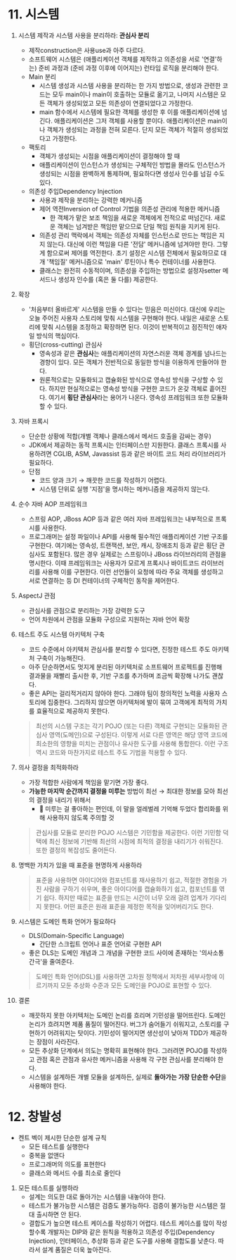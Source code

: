 # 11. 시스템

1. 시스템 제작과 시스템 사용을 분리하라: **관심사 분리**
   - 제작construction은 사용use과 아주 다르다.
   - 소프트웨어 시스템은 (애플리케이션 객체를 제작하고 의존성을 서로 '연결'하는) 준비 과정과 (준비 과정 이후에 이어지는) 런타임 로직을 분리해야 한다.
   - Main 분리
     - 시스템 생성과 시스템 사용을 분리하는 한 가지 방법으로, 생성과 관련한 코드는 모두 main이나 main이 호출하는 모듈로 옮기고, 나머지 시스템은 모든 객체가 생성되었고 모든 의존성이 연결되었다고 가정한다.
     - main 함수에서 시스템에 필요한 객체를 생성한 후 이를 애플리케이션에 넘긴다. 애플리케이션은 그저 객체를 사용할 뿐이다. 애플리케이션은 main이나 객체가 생성되는 과정을 전혀 모른다. 단지 모든 객체가 적절히 생성되었다고 가정한다.
   - 팩토리
     - 객체가 생성되는 시점을 애플리케이션이 결정해야 할 때
     - 애플리케이션이 인스턴스가 생성되는 구체적인 방법을 몰라도 인스턴스가 생성되는 시점을 완벽하게 통제하며, 필요하다면 생성사 인수를 넘길 수도 있다.
   - 의존성 주입Dependency Injection
     - 사용과 제작을 분리하는 강력한 메커니즘
     - 제어 역전Inversion of Control 기법을 의존성 관리에 적용한 메커니즘
       - 한 객체가 맡은 보조 책임을 새로운 객체에게 전적으로 떠넘긴다. 새로운 객체는 넘겨받은 책임만 맡으므로 단일 책임 원칙을 지키게 된다. 
     - 의존성 관리 맥락에서 객체는 의존성 자체를 인스턴스로 만드는 책임은 지지 않는다. 대신에 이런 책임을 다른 '전담' 메커니즘에 넘겨야만 한다. 그렇게 함으로써 제어를 역전한다. 초기 설정은 시스템 전체에서 필요하므로 대개 '책임질' 메커니즘으로 'main' 루틴이나 특수 컨테이너를 사용한다.
     - 클래스는 완전히 수동적이며, 의존성을 주입하는 방법으로 설정자setter 메서드나 생성자 인수를 (혹은 둘 다를) 제공한다.
   
2. 확장

   - '처음부터 올바르게' 시스템을 만들 수 있다는 믿음은 미신이다. 대신에 우리는 오늘 주어진 사용자 스토리에 맞춰 시스템을 구현해야 한다. 내일은 새로운 스토리에 맞춰 시스템을 조정하고 확장하면 된다. 이것이 반복적이고 점진적인 애자일 방식의 핵심이다.
   - 횡단(cross-cutting) 관심사
     - 영속성과 같은 **관심사**는 애플리케이션의 자연스러운 객체 경계를 넘나드는 경향이 있다. 모든 객체가 전반적으로 동일한 방식을 이용하게 만들어야 한다.
     - 원론적으로는 모듈화되고 캡슐화된 방식으로 영속성 방식을 구상할 수 있다. 하지만 현실적으로는 영속성 방식을 구현한 코드가 온갖 객체로 흩어진다. 여기서 **횡단 관심사**라는 용어가 나온다. 영속성 프레임워크 또한 모듈화할 수 있다.

3. 자바 프록시

   - 단순한 상황에 적합(개별 객체나 클래스에서 메서드 호출을 감싸는 경우)
   - JDK에서 제공하는 동적 프록시는 인터페이스만 지원한다. 클래스 프록시를 사용하려면 CGLIB, ASM, Javassist 등과 같은 바이트 코드 처리 라이브러리가 필요하다.
   - 단점
     - 코드 양과 크기 → 깨끗한 코드를 작성하기 어렵다.
     - 시스템 단위로 실행 '지점'을 명시하는 메커니즘을 제공하지 않는다.

4. 순수 자바 AOP 프레임워크

   - 스프링 AOP, JBoss AOP 등과 같은 여러 자바 프레임워크는 내부적으로 프록시를 사용한다.
   - 프로그래머는 설정 파일이나 API를 사용해 필수적인 애플리케이션 기반 구조를 구현한다. 여기에는 영속성, 트랜잭션, 보안, 캐시, 장애조치 등과 같은 횡단 관심사도 포함된다. 많은 경우 실제로는 스프링이나 JBoss 라이브러리의 관점을 명시한다. 이때 프레임워크는 사용자가 모르게 프록시나 바이트코드 라이브러리를 사용해 이를 구현한다. 이런 선언들이 요청에 따라 주요 객체를 생성하고 서로 연결하는 등 DI 컨테이너의 구체적인 동작을 제어한다.

5. AspectJ 관점

   - 관심사를 관점으로 분리하는 가장 강력한 도구
   - 언어 차원에서 관점을 모듈화 구성으로 지원하는 자바 언어 확장

6. 테스트 주도 시스템 아키텍처 구축

   - 코드 수준에서 아키텍처 관심사를 분리할 수 있다면, 진정한 테스트 주도 아키텍처 구축이 가능해진다.
   - 아주 단순하면서도 멋지게 분리된 아키텍처로 소프트웨어 프로젝트를 진행해 결과물을 재빨리 출시한 후, 기반 구조를 추가하며 조금씩 확장해 나가도 괜찮다.
   - 좋은 API는 걸리적거리지 않아야 한다. 그래야 팀이 창의적인 노력을 사용자 스토리에 집중한다. 그리하지 않으면 아키텍처에 발이 묶여 고객에게 최적의 가치를 효율적으로 제공하지 못한다.

   > 최선의 시스템 구조는 각기 POJO (또는 다른) 객체로 구현되는 모듈화된 관심사 영역(도메인)으로 구성된다. 이렇게 서로 다른 영역은 해당 영역 코드에 최소한의 영향을 미치는 관점이나 유사한 도구를 사용해 통합한다. 이런 구조 역시 코드와 마찬가지로 테스트 주도 기법을 적용할 수 있다.

7. 의사 결정을 최적화하라

   - 가장 적합한 사람에게 책임을 맡기면 가장 좋다.
   - **가능한 마지막 순간까지 결정을 미루는** 방법이 최선 → 최대한 정보를 모아 최선의 결정을 내리기 위해서
     - :rabbit: 미루는 걸 좋아하는 편인데, 이 말을 얼레벌레 기억해 두었다 합리화를 위해 사용하지 않도록 주의할 것

   > 관심사를 모듈로 분리한 POJO 시스템은 기민함을 제공한다. 이런 기민함 덕택에 최신 정보에 기반해 최선의 시점에 최적의 결정을 내리기가 쉬워진다. 또한 결정의 복잡성도 줄어든다.

8. 명백한 가치가 있을 때 표준을 현명하게 사용하라

   > 표준을 사용하면 아이디어와 컴포넌트를 재사용하기 쉽고, 적절한 경험을 가진 사람을 구하기 쉬우며, 좋은 아이디어를 캡슐화하기 쉽고, 컴포넌트를 엮기 쉽다. 하지만 때로는 표준을 만드는 시간이 너무 오래 걸려 업계가 기다리지 못한다. 어떤 표준은 원래 표준을 제정한 목적을 잊어버리기도 한다.

9. 시스템은 도메인 특화 언어가 필요하다

   - DLS(Domain-Specific Language)
     - 간단한 스크립트 언어나 표준 언어로 구현한 API
   - 좋은 DLS는 도메인 개념과 그 개념을 구현한 코드 사이에 존재하는 '의사소통 간극'을 줄여준다.

   > 도메인 특화 언어(DSL)를 사용하면 고차원 정책에서 저차원 세부사항에 이르기까지 모둔 추상화 수준과 모든 도메인을 POJO로 표현할 수 있다.

10. 결론

    - 깨끗하지 못한 아키텍처는 도메인 논리를 흐리며 기민성을 떨어뜨린다. 도메인 논리가 흐려지면 제품 품질이 떨어진다. 버그가 숨어들기 쉬워지고, 스토리를 구현하기 어려워지는 탓이다. 기민성이 떨어지면 생산성이 낮아져 TDD가 제공하는 장점이 사라진다.
    - 모든 추상화 단계에서 의도는 명확히 표현해야 한다. 그러려면 POJO를 작성하고 관점 혹은 관점과 유사한 메커니즘을 사용해 각 구현 관심사를 분리해야 한다.
    - 시스템을 설계하든 개별 모듈을 설계하든, 실제로 **돌아가는 가장 단순한 수단**을 사용해야 한다.



# 12. 창발성

- 켄트 벡이 제시한 단순한 설계 규칙
  - 모든 테스트를 실행한다
  - 중복을 없앤다
  - 프로그래머의 의도를 표현한다
  - 클래스와 메서드 수를 최소로 줄인다

1. 모든 테스트를 실행하라
   - 설계는 의도한 대로 돌아가는 시스템을 내놓아야 한다.
   - 테스트가 불가능한 시스템은 검증도 불가능하다. 검증이 불가능한 시스템은 절대 출시하면 안 된다.
   - 결합도가 높으면 테스트 케이스를 작성하기 어렵다. 테스트 케이스를 많이 작성할수록 개발자는 DIP와 같은 원칙을 적용하고 의존성 주입(Dependency Injection), 인터페이스, 추상화 등과 같은 도구를 사용해 결합도를 낮춘다. 따라서 설계 품질은 더욱 높아진다.